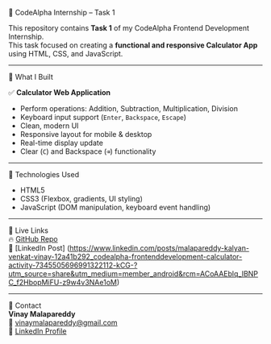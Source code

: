 🚀 CodeAlpha Internship – Task 1

This repository contains **Task 1** of my CodeAlpha Frontend Development Internship.  
This task focused on creating a **functional and responsive Calculator App** using HTML, CSS, and JavaScript.

---

📌 What I Built

✅ **Calculator Web Application**  
- Perform operations: Addition, Subtraction, Multiplication, Division  
- Keyboard input support (`Enter`, `Backspace`, `Escape`)  
- Clean, modern UI  
- Responsive layout for mobile & desktop  
- Real-time display update  
- Clear (`C`) and Backspace (`⌫`) functionality

---

🎨 Technologies Used
- HTML5  
- CSS3 (Flexbox, gradients, UI styling)  
- JavaScript (DOM manipulation, keyboard event handling)

---

🔗 Live Links  
🔥 [GitHub Repo](https://github.com/Kalyan-5460/CodeAlpha_tasks/tree/main/task1_calculator)  
💼 [LinkedIn Post] (https://www.linkedin.com/posts/malapareddy-kalyan-venkat-vinay-12a41b292_codealpha-frontenddevelopment-calculator-activity-7345505696991322112-kCG-?utm_source=share&utm_medium=member_android&rcm=ACoAAEblq_IBNPC_f2HbopMiFU-z9w4v3NAe1oM)

---

📧 Contact  
**Vinay Malapareddy**  
📩 vinaymalapareddy@gmail.com  
🔗 [LinkedIn Profile](https://www.linkedin.com/in/malapareddy-kalyan-venkat-vinay-12a41b292)
